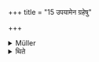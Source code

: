 +++
title = "15 उपयामेन ग्रहेषु"

+++

<details><summary>Müller</summary>

With the Iṣṭakās, the act should be made to coincide with the words tayā deva tena.

#####  Commentary

When the different iṣṭakās or bricks are placed together for building an altar, &c., the act itself begins with the first and ends with the last words of the accompanying verse.
</details>

<details><summary>थिते</summary>

उपयामेन ग्रहेषु १५
</details>
